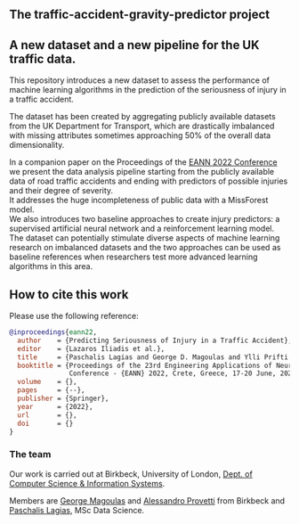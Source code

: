## The traffic-accident-gravity-predictor project

## A new dataset and a new pipeline for the UK traffic data.

This repository introduces a new dataset to assess the performance of machine learning algorithms in the prediction of the seriousness of injury in a traffic accident. 

The dataset has been created by aggregating publicly available datasets from the UK Department for Transport, which are drastically imbalanced with missing attributes sometimes approaching 50\% of the overall data dimensionality. 

In a companion paper on the Proceedings of the [EANN 2022 Conference](https://eannconf.org/2022/) we present the data analysis pipeline starting from the publicly available data of road traffic accidents and ending with predictors of possible injuries and their degree of severity.  
It addresses the huge incompleteness of public data with a MissForest model.  
We also introduces two baseline approaches to create injury predictors: a supervised artificial neural network and a reinforcement learning model. 
The dataset can potentially stimulate diverse aspects of machine learning research on imbalanced datasets and the two approaches can be used as baseline references when researchers test more advanced learning algorithms in this area.

## How to cite this work

Please use the following reference:

```bibtex
@inproceedings{eann22,
  author    = {Predicting Seriousness of Injury in a Traffic Accident},
  editor    = {Lazaros Iliadis et al.},
  title     = {Paschalis Lagias and George D. Magoulas and Ylli Prifti and Alessandro Provetti},
  booktitle = {Proceedings of the 23rd Engineering Applications of Neural Networks
               Conference - {EANN} 2022, Crete, Greece, 17-20 June, 2022},
  volume    = {},
  pages     = {--},
  publisher = {Springer},
  year      = {2022},
  url       = {},
  doi       = {}
}
```


### The team

Our work is carried out at Birkbeck, University of London, [Dept. of Computer Science & Information Systems](https://www.dcs.bbk.ac.uk/).

Members are [George Magoulas](https://www.dcs.bbk.ac.uk/about/people/academic-staff/gmagoulas/) and [Alessandro Provetti](https://www.dcs.bbk.ac.uk/~ale/) from Birkbeck and [Paschalis Lagias](https://github.com/PaschalisLagias), MSc Data Science.





